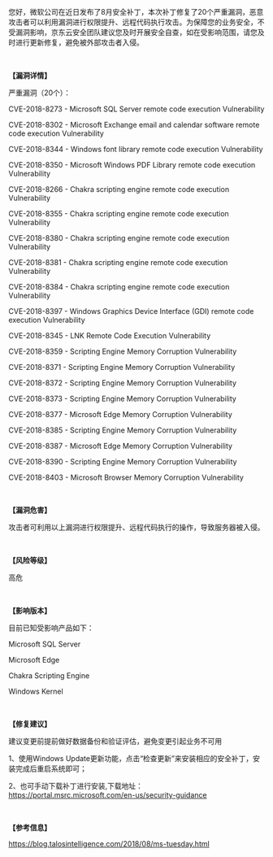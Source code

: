 <p>您好，微软公司在近日发布了8月安全补丁，本次补丁修复了20个严重漏洞，恶意攻击者可以利用漏洞进行权限提升、远程代码执行攻击。为保障您的业务安全，不受漏洞影响，京东云安全团队建议您及时开展安全自查，如在受影响范围，请您及时进行更新修复，避免被外部攻击者入侵。</p><p><br/></p><p><strong>【漏洞详情】</strong></p><p>严重漏洞（20个）：</p><p>CVE-2018-8273 - Microsoft SQL Server remote code execution Vulnerability</p><p>CVE-2018-8302 - Microsoft Exchange email and calendar software remote code execution Vulnerability</p><p>CVE-2018-8344 - Windows font library remote code execution Vulnerability</p><p>CVE-2018-8350 - Microsoft Windows PDF Library remote code execution Vulnerability</p><p>CVE-2018-8266 - Chakra scripting engine remote code execution Vulnerability</p><p>CVE-2018-8355 - Chakra scripting engine remote code execution Vulnerability</p><p>CVE-2018-8380 - Chakra scripting engine remote code execution Vulnerability</p><p>CVE-2018-8381 - Chakra scripting engine remote code execution Vulnerability</p><p>CVE-2018-8384 - Chakra scripting engine remote code execution Vulnerability</p><p>CVE-2018-8397 - Windows Graphics Device Interface (GDI) remote code execution Vulnerability</p><p>CVE-2018-8345 - LNK Remote Code Execution Vulnerability</p><p>CVE-2018-8359 - Scripting Engine Memory Corruption Vulnerability</p><p>CVE-2018-8371 - Scripting Engine Memory Corruption Vulnerability</p><p>CVE-2018-8372 - Scripting Engine Memory Corruption Vulnerability</p><p>CVE-2018-8373 - Scripting Engine Memory Corruption Vulnerability</p><p>CVE-2018-8377 - Microsoft Edge Memory Corruption Vulnerability</p><p>CVE-2018-8385 - Scripting Engine Memory Corruption Vulnerability</p><p>CVE-2018-8387 - Microsoft Edge Memory Corruption Vulnerability</p><p>CVE-2018-8390 - Scripting Engine Memory Corruption Vulnerability</p><p>CVE-2018-8403 - Microsoft Browser Memory Corruption Vulnerability</p><p><br/></p><p><strong>【漏洞危害】</strong></p><p>攻击者可利用以上漏洞进行权限提升、远程代码执行的操作，导致服务器被入侵。</p><p><br/></p><p><strong>【风险等级】</strong></p><p>高危</p><p><br/></p><p><strong>【影响版本】</strong></p><p>目前已知受影响产品如下：</p><p>Microsoft SQL Server</p><p>Microsoft Edge</p><p>Chakra Scripting Engine</p><p>Windows Kernel</p><p><br/></p><p><strong>【修复建议】</strong></p><p>建议变更前提前做好数据备份和验证评估，避免变更引起业务不可用</p><p>1、使用Windows Update更新功能，点击“检查更新”来安装相应的安全补丁，安装完成后重启系统即可；</p><p>2、也可手动下载补丁进行安装,下载地址：<a href="https://portal.msrc.microsoft.com/en-us/security-guidance" target="_blank" title="https://portal.msrc.microsoft.com/en-us/security-guidance">https://portal.msrc.microsoft.com/en-us/security-guidance</a></p><p><br/></p><p><strong>【参考信息】</strong></p><p><a href="https://blog.talosintelligence.com/2018/08/ms-tuesday.html" target="_blank" title="https://blog.talosintelligence.com/2018/08/ms-tuesday.html">https://blog.talosintelligence.com/2018/08/ms-tuesday.html</a></p><p><br/></p>